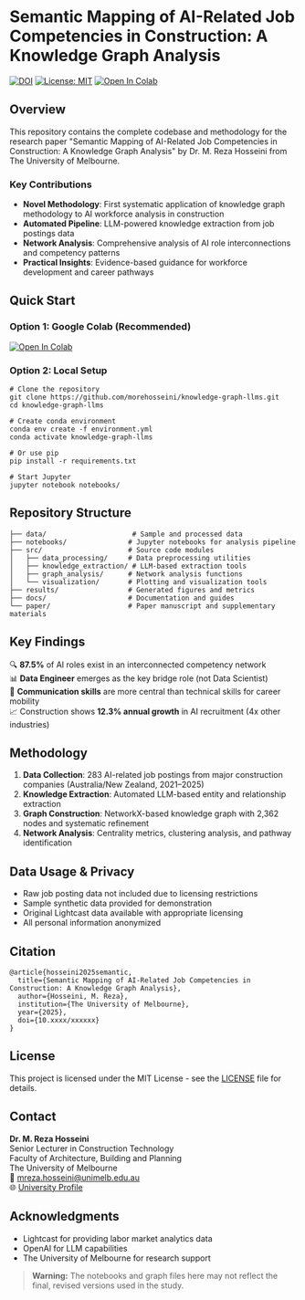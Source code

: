 # Semantic Mapping of AI-Related Job Competencies in Construction: A Knowledge Graph Analysis

[![DOI](https://img.shields.io/badge/DOI-10.xxxx%2Fxxxxxx-blue)](https://doi.org/10.xxxx/xxxxxx)
[![License: MIT](https://img.shields.io/badge/License-MIT-yellow.svg)](https://opensource.org/licenses/MIT)
[![Open In Colab](https://colab.research.google.com/assets/colab-badge.svg)](https://colab.research.google.com/github/morehosseini/knowledge-graph-llms/blob/main/notebooks/)

## Overview

This repository contains the complete codebase and methodology for the research paper "Semantic Mapping of AI-Related Job Competencies in Construction: A Knowledge Graph Analysis" by Dr. M. Reza Hosseini from The University of Melbourne.

### Key Contributions
- **Novel Methodology**: First systematic application of knowledge graph methodology to AI workforce analysis in construction
- **Automated Pipeline**: LLM-powered knowledge extraction from job postings data
- **Network Analysis**: Comprehensive analysis of AI role interconnections and competency patterns
- **Practical Insights**: Evidence-based guidance for workforce development and career pathways

## Quick Start

### Option 1: Google Colab (Recommended)
[![Open In Colab](https://colab.research.google.com/assets/colab-badge.svg)](https://colab.research.google.com/github/morehosseini/knowledge-graph-llms/blob/main/notebooks/01_data_preprocessing.ipynb)

### Option 2: Local Setup

~~~
# Clone the repository
git clone https://github.com/morehosseini/knowledge-graph-llms.git
cd knowledge-graph-llms

# Create conda environment
conda env create -f environment.yml
conda activate knowledge-graph-llms

# Or use pip
pip install -r requirements.txt

# Start Jupyter
jupyter notebook notebooks/
~~~

## Repository Structure

~~~
├── data/                     # Sample and processed data
├── notebooks/               # Jupyter notebooks for analysis pipeline
├── src/                     # Source code modules
│   ├── data_processing/     # Data preprocessing utilities
│   ├── knowledge_extraction/ # LLM-based extraction tools
│   ├── graph_analysis/      # Network analysis functions
│   └── visualization/       # Plotting and visualization tools
├── results/                 # Generated figures and metrics
├── docs/                    # Documentation and guides
└── paper/                   # Paper manuscript and supplementary materials
~~~

## Key Findings

🔍 **87.5%** of AI roles exist in an interconnected competency network  
📊 **Data Engineer** emerges as the key bridge role (not Data Scientist)  
💬 **Communication skills** are more central than technical skills for career mobility  
📈 Construction shows **12.3% annual growth** in AI recruitment (4x other industries)

## Methodology

1. **Data Collection**: 283 AI-related job postings from major construction companies (Australia/New Zealand, 2021–2025)
2. **Knowledge Extraction**: Automated LLM-based entity and relationship extraction
3. **Graph Construction**: NetworkX-based knowledge graph with 2,362 nodes and systematic refinement
4. **Network Analysis**: Centrality metrics, clustering analysis, and pathway identification

## Data Usage & Privacy

- Raw job posting data not included due to licensing restrictions
- Sample synthetic data provided for demonstration
- Original Lightcast data available with appropriate licensing
- All personal information anonymized

## Citation

~~~
@article{hosseini2025semantic,
  title={Semantic Mapping of AI-Related Job Competencies in Construction: A Knowledge Graph Analysis},
  author={Hosseini, M. Reza},
  institution={The University of Melbourne},
  year={2025},
  doi={10.xxxx/xxxxxx}
}
~~~

## License

This project is licensed under the MIT License - see the [LICENSE](LICENSE) file for details.

## Contact

**Dr. M. Reza Hosseini**  
Senior Lecturer in Construction Technology  
Faculty of Architecture, Building and Planning  
The University of Melbourne  
📧 mreza.hosseini@unimelb.edu.au  
🌐 [University Profile]([https://findanexpert.unimelb.edu.au/profile/xxxxx](https://findanexpert.unimelb.edu.au/profile/862492-m.-reza-hosseini))

## Acknowledgments

- Lightcast for providing labor market analytics data  
- OpenAI for LLM capabilities  
- The University of Melbourne for research support

> **Warning:** The notebooks and graph files here may not reflect the final, revised versions used in the study.
